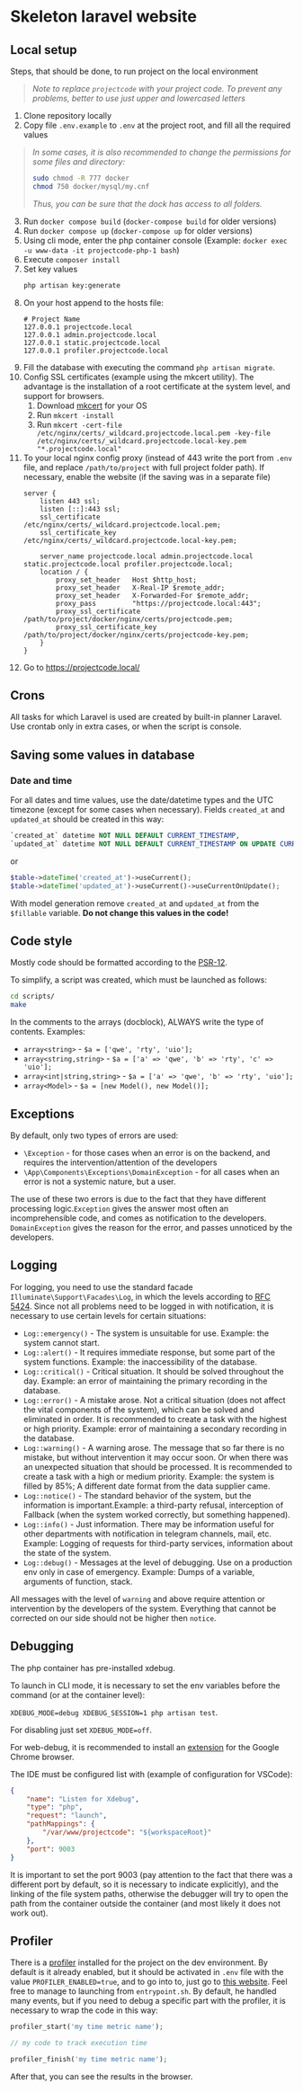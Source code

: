 # Skeleton laravel website

## Local setup

Steps, that should be done, to run project on the local environment

> _Note to replace `projectcode` with your project code. To prevent any problems, better to use just upper and lowercased letters_

1. Clone repository locally
2. Copy file `.env.example` to `.env` at the project root, and fill all the required values
> _In some cases, it is also recommended to change the permissions for some files and directory:_
> ```sh
> sudo chmod -R 777 docker
> chmod 750 docker/mysql/my.cnf
> ```
> _Thus, you can be sure that the dock has access to all folders._
3. Run `docker compose build` (`docker-compose build` for older versions)
4. Run `docker compose up` (`docker-compose up` for older versions)
5. Using cli mode, enter the php container console (Example: `docker exec -u www-data -it projectcode-php-1 bash`)
6. Execute `composer install`
7. Set key values
    ```sh
    php artisan key:generate
    ```
8. On your host append to the hosts file:
	```
	# Project Name
	127.0.0.1 projectcode.local
	127.0.0.1 admin.projectcode.local
	127.0.0.1 static.projectcode.local
	127.0.0.1 profiler.projectcode.local
	```
9. Fill the database with executing the command `php artisan migrate`.
10. Config SSL certificates (example using the mkcert utility). The advantage is the installation of a root certificate at the system level, and support for browsers.
    1. Download [mkcert](https://github.com/FiloSottile/mkcert) for your OS
    2. Run `mkcert -install`
    3. Run `mkcert -cert-file /etc/nginx/certs/_wildcard.projectcode.local.pem -key-file /etc/nginx/certs/_wildcard.projectcode.local-key.pem "*.projectcode.local"`
11. To your local nginx config proxy (instead of 443 write the port from `.env` file, and replace `/path/to/project` with full project folder path).
    If necessary, enable the website (if the saving was in a separate file)
	```
    server {
        listen 443 ssl;
        listen [::]:443 ssl;
        ssl_certificate /etc/nginx/certs/_wildcard.projectcode.local.pem;
        ssl_certificate_key /etc/nginx/certs/_wildcard.projectcode.local-key.pem;

        server_name projectcode.local admin.projectcode.local static.projectcode.local profiler.projectcode.local;
        location / {
            proxy_set_header   Host $http_host;
            proxy_set_header   X-Real-IP $remote_addr;
            proxy_set_header   X-Forwarded-For $remote_addr;
            proxy_pass         "https://projectcode.local:443";
            proxy_ssl_certificate /path/to/project/docker/nginx/certs/projectcode.pem;
            proxy_ssl_certificate_key /path/to/project/docker/nginx/certs/projectcode-key.pem;
        }
    }
	```
12. Go to https://projectcode.local/

## Crons

All tasks for which Laravel is used are created by built-in planner
Laravel. Use crontab only in extra cases, or when the script is
console.

## Saving some values in database

### Date and time

For all dates and time values, use the date/datetime types and the UTC timezone (except for some cases when necessary). Fields `created_at` and `updated_at` should be created in this way:

```sql
`created_at` datetime NOT NULL DEFAULT CURRENT_TIMESTAMP,
`updated_at` datetime NOT NULL DEFAULT CURRENT_TIMESTAMP ON UPDATE CURRENT_TIMESTAMP,
```
or
```php
$table->dateTime('created_at')->useCurrent();
$table->dateTime('updated_at')->useCurrent()->useCurrentOnUpdate();
```

With model generation remove `created_at` and `updated_at` from the
`$fillable` variable. **Do not change this values in the code!**

## Code style

Mostly code should be formatted according to the [PSR-12](https://gist.github.com/zamaldinov28/77674c05345db6ae1977ba575306bfb5).

To simplify, a script was created, which must be launched as follows:
```sh
cd scripts/
make
```

In the comments to the arrays (docblock), ALWAYS write the type of contents. Examples:

- `array<string>` - `$a = ['qwe', 'rty', 'uio'];`
- `array<string,string>` - `$a = ['a' => 'qwe', 'b' => 'rty', 'c' => 'uio'];`
- `array<int|string,string>` - `$a = ['a' => 'qwe', 'b' => 'rty', 'uio'];`
- `array<Model>` - `$a = [new Model(), new Model()];`

## Exceptions

By default, only two types of errors are used:
- `\Exception` - for those cases when an error is on the backend, and requires the intervention/attention of the developers
- `\App\Components\Exceptions\DomainException` - for all cases when an error is not a systemic nature, but a user.

The use of these two errors is due to the fact that they have different processing logic.`Exception` gives the answer most often an incomprehensible code, and comes as notification to the developers. `DomainException` gives the reason for the error, and passes unnoticed by the developers.

## Logging

For logging, you need to use the standard facade `Illuminate\Support\Facades\Log`, in which the levels according to [RFC 5424](https://www.rfc-editor.org/rfc/rfc5424). Since not all problems need to be logged in with notification, it is necessary to use certain levels for certain situations:
- `Log::emergency()` - The system is unsuitable for use. Example: the system cannot start.
- `Log::alert()` - It requires immediate response, but some part of the system functions. Example: the inaccessibility of the database.
- `Log::critical()` - Critical situation. It should be solved throughout the day. Example: an error of maintaining the primary recording in the database.
- `Log::error()` - A mistake arose. Not a critical situation (does not affect the vital components of the system), which can be solved and eliminated in order. It is recommended to create a task with the highest or high priority. Example: error of maintaining a secondary recording in the database.
- `Log::warning()` - A warning arose. The message that so far there is no mistake, but without intervention it may occur soon. Or when there was an unexpected situation that should be processed. It is recommended to create a task with a high or medium priority. Example: the system is filled by 85%; A different date format from the data supplier came.
- `Log::notice()` - The standard behavior of the system, but the information is important.Example: a third-party refusal, interception of Fallback (when the system worked correctly, but something happened).
- `Log::info()` - Just information. There may be information useful for other departments with notification in telegram channels, mail, etc. Example: Logging of requests for third-party services, information about the state of the system.
- `Log::debug()` - Messages at the level of debugging. Use on a production env only in case of emergency. Example: Dumps of a variable, arguments of function, stack.

All messages with the level of `warning` and above require attention or intervention by the developers of the system. Everything that cannot be corrected on our side should not be higher then `notice`.

## Debugging

The php container has pre-installed xdebug.

To launch in CLI mode, it is necessary to set the env variables before the command (or at the container level):

`XDEBUG_MODE=debug XDEBUG_SESSION=1 php artisan test`.

For disabling just set `XDEBUG_MODE=off`.

For web-debug, it is recommended to install an [extension](https://chrome.google.com/webstore/detail/xdebug-helper/eadndfjplgieldjbigjakmdgkmoaaaoc) for the Google Chrome browser.

The IDE must be configured list with (example of configuration for VSCode):

```json
{
    "name": "Listen for Xdebug",
    "type": "php",
    "request": "launch",
    "pathMappings": {
        "/var/www/projectcode": "${workspaceRoot}"
    },
    "port": 9003
}
```

It is important to set the port 9003 (pay attention to the fact that there was a different port by default, so it is necessary to indicate explicitly), and the linking of the file system paths, otherwise the debugger will try to open the path from the container outside the container (and most likely it does not work out).

## Profiler

There is a [profiler](https://github.com/jkocik/laravel-profiler) installed for the project on the dev environment. By default is it already enabled, but it should be activated in `.env` file with the value `PROFILER_ENABLED=true`, and to go into to, just go to [this website](https://profiler.projectcode.local/). Feel free to manage to launching from `entrypoint.sh`. By default, he handled many events, but if you need to debug a specific part with the profiler, it is necessary to wrap the code in this way:

```php
profiler_start('my time metric name');

// my code to track execution time

profiler_finish('my time metric name');
```

After that, you can see the results in the browser.